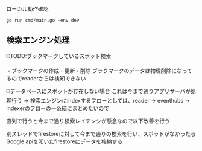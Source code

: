 
ローカル動作確認
```shell
go run cmd/main.go -env dev
```

## 検索エンジン処理
 
◻️TODO:ブックマークしているスポット検索

・ブックマークの作成・更新・削除
ブックマークのデータは物理削除になってるのでreaderからは検知できない


◻️データベースにスポットが存在しない場合
これは今まで通りアプリサーバが処理行う
=> 検索エンジンにindexするフローとしては、reader -> eventhubs -> indexerのフローの一系統にまとめたいので

直列で行うと今まで通り検索レイテンシが懸念なので以下改善を行う

別スレッドでfirestoreに対して今まで通りの検索を行い、スポットがなかったらGoogle apiを叩いたfirestoreにデータを格納する
